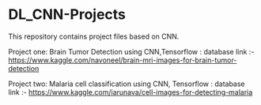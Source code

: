 # DL_CNN-Projects
This repository contains project files based on CNN.

Project one:
Brain Tumor Detection using CNN,Tensorflow :
database link :- https://www.kaggle.com/navoneel/brain-mri-images-for-brain-tumor-detection

Project two:
Malaria cell classification using CNN, Tensorflow :
database link :- https://www.kaggle.com/iarunava/cell-images-for-detecting-malaria

